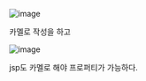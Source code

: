 ![image](https://user-images.githubusercontent.com/108928206/189527482-6bff1b4b-6b76-422e-ad00-d380e8ae1d90.png)

카멜로 작성을 하고

![image](https://user-images.githubusercontent.com/108928206/189527533-cb54f46d-6fc7-4b31-b4fb-ba8659d88ae1.png)

jsp도 카멜로 해야 프로퍼티가 가능하다.
